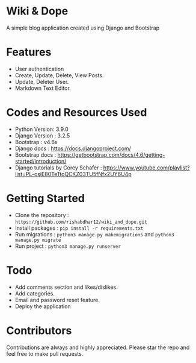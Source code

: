# Wiki & Dope

A simple blog application created using Django and Bootstrap


# Features
* User authentication
* Create, Update, Delete, View Posts.
* Update, Deleter User.
* Markdown Text Editor.


# Codes and Resources Used

* Python Version: 3.9.0
* Django Version : 3.2.5
* Bootstrap : v4.6x
* Django docs : https://docs.djangoproject.com/
* Bootstrap docs : https://getbootstrap.com/docs/4.6/getting-started/introduction/
* Django tutorials by Corey Schafer : https://www.youtube.com/playlist?list=PL-osiE80TeTtoQCKZ03TU5fNfx2UY6U4p




# Getting Started

* Clone the repository : `https://github.com/rishabdhar12/wiki_and_dope.git`
* Install packages : `pip install -r requirements.txt`
* Run migrations : `python3 manage.py makemigrations` and `python3 manage.py migrate`
* Run project : `python3 manage.py runserver`

# Todo

* Add comments section and likes/dislikes.
* Add categories.
* Email and password reset feature.
* Deploy the application


# Contributors

Contributions are always and highly appreciated.  Please star the repo and feel free to make pull requests.







